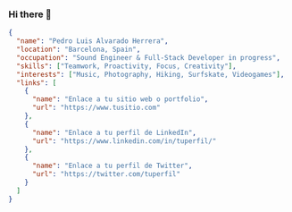 ### Hi there 👋

```json
{
  "name": "Pedro Luis Alvarado Herrera",
  "location": "Barcelona, Spain",
  "occupation": "Sound Engineer & Full-Stack Developer in progress",
  "skills": ["Teamwork, Proactivity, Focus, Creativity"],
  "interests": ["Music, Photography, Hiking, Surfskate, Videogames"],
  "links": [
    {
      "name": "Enlace a tu sitio web o portfolio",
      "url": "https://www.tusitio.com"
    },
    {
      "name": "Enlace a tu perfil de LinkedIn",
      "url": "https://www.linkedin.com/in/tuperfil/"
    },
    {
      "name": "Enlace a tu perfil de Twitter",
      "url": "https://twitter.com/tuperfil"
    }
  ]
}
```















<!--
**pedroalvaradoh/pedroalvaradoh** is a ✨ _special_ ✨ repository because its `README.md` (this file) appears on your GitHub profile.

Here are some ideas to get you started:

- 🔭 I’m currently working on ...
- 🌱 I’m currently learning ...
- 👯 I’m looking to collaborate on ...
- 🤔 I’m looking for help with ...
- 💬 Ask me about ...
- 📫 How to reach me: ...
- 😄 Pronouns: ...
- ⚡ Fun fact: ...
-->
